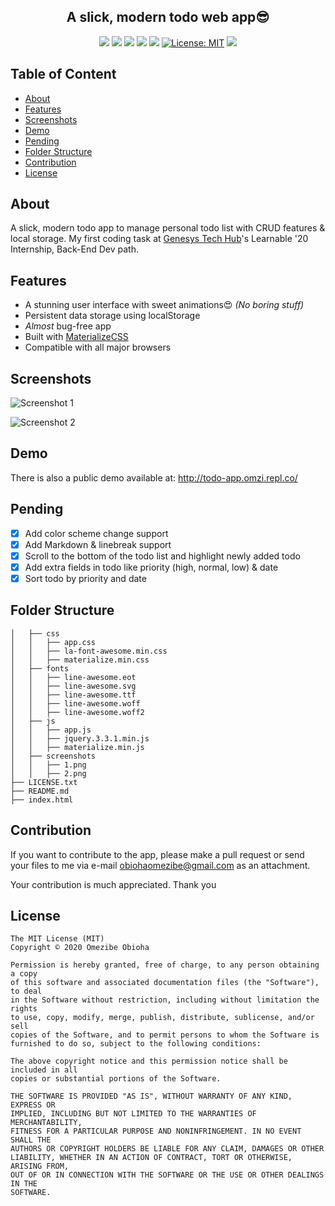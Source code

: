 <h2 align="center">A slick, modern todo web app😎</h2>

<div align="center">

![](https://img.shields.io/github/stars/omzi/modern-todo-app.svg)
![](https://img.shields.io/github/forks/omzi/modern-todo-app.svg)
![](https://img.shields.io/github/release/omzi/modern-todo-app.svg)
![](https://img.shields.io/github/repo-size/omzi/modern-todo-app)
![](https://img.shields.io/github/issues/omzi/modern-todo-app.svg)
[![License: MIT](https://img.shields.io/badge/License-MIT-yellow.svg)](https://opensource.org/licenses/MIT)
![](https://img.shields.io/twitter/follow/o_obioha.svg?style=social&label=@o_obioha)

</div>


## Table of Content
- [About](#about)
- [Features](#features)
- [Screenshots](#screenshots)
- [Demo](#demo)
- [Pending](#pending)
- [Folder Structure](#folder-structure)
- [Contribution](#contribution)
- [License](#license)

## About
A slick, modern todo app to manage personal todo list with CRUD features &amp; local storage. My first coding task at <a href="https://genesystechhub.com/" target="_blank" rel="noopener noreferrer">Genesys Tech Hub</a>'s Learnable '20 Internship, Back-End Dev path.

## Features

- A stunning user interface with sweet animations😍 _(No boring stuff)_
- Persistent data storage using localStorage
- _Almost_ bug-free app
- Built with <a href="http://materializecss.com/" target="_blank">MaterializeCSS</a>
- Compatible with all major browsers

## Screenshots
![Screenshot 1](https://raw.github.com/omzi/modern-todo-app/master/screenshots/1.png)

![Screenshot 2](https://raw.github.com/omzi/modern-todo-app/master/screenshots/2.png)


## Demo
There is also a public demo available at: http://todo-app.omzi.repl.co/

## Pending
- [x] Add color scheme change support
- [x] Add Markdown & linebreak support
- [x] Scroll to the bottom of the todo list and highlight newly added todo
- [x] Add extra fields in todo like priority (high, normal, low) & date
- [x] Sort todo by priority and date

## Folder Structure
```
│   ├── css
│   │   ├── app.css
│   │   ├── la-font-awesome.min.css
│   │   ├── materialize.min.css
│   ├── fonts
│   │   ├── line-awesome.eot
│   │   ├── line-awesome.svg
│   │   ├── line-awesome.ttf
│   │   ├── line-awesome.woff
│   │   ├── line-awesome.woff2
│   ├── js
│   │   ├── app.js
│   │   ├── jquery.3.3.1.min.js
│   │   ├── materialize.min.js
│   ├── screenshots
│   │   ├── 1.png
│   │   ├── 2.png
├── LICENSE.txt
├── README.md
├── index.html
```

## Contribution
If you want to contribute to the app, please make a pull request or send your files to me via e-mail [obiohaomezibe@gmail.com](mailto:obiohaomezibe@gmail.com) as an attachment.

Your contribution is much appreciated. Thank you

## License

```
The MIT License (MIT)
Copyright © 2020 Omezibe Obioha

Permission is hereby granted, free of charge, to any person obtaining a copy
of this software and associated documentation files (the "Software"), to deal
in the Software without restriction, including without limitation the rights
to use, copy, modify, merge, publish, distribute, sublicense, and/or sell
copies of the Software, and to permit persons to whom the Software is
furnished to do so, subject to the following conditions:

The above copyright notice and this permission notice shall be included in all
copies or substantial portions of the Software.

THE SOFTWARE IS PROVIDED "AS IS", WITHOUT WARRANTY OF ANY KIND, EXPRESS OR
IMPLIED, INCLUDING BUT NOT LIMITED TO THE WARRANTIES OF MERCHANTABILITY,
FITNESS FOR A PARTICULAR PURPOSE AND NONINFRINGEMENT. IN NO EVENT SHALL THE
AUTHORS OR COPYRIGHT HOLDERS BE LIABLE FOR ANY CLAIM, DAMAGES OR OTHER
LIABILITY, WHETHER IN AN ACTION OF CONTRACT, TORT OR OTHERWISE, ARISING FROM,
OUT OF OR IN CONNECTION WITH THE SOFTWARE OR THE USE OR OTHER DEALINGS IN THE
SOFTWARE.
```
